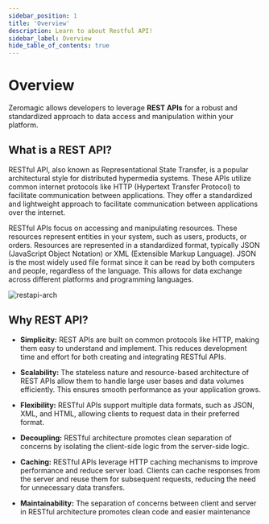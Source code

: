 ```yaml
---
sidebar_position: 1
title: 'Overview'
description: Learn to about Restful API! 
sidebar_label: Overview
hide_table_of_contents: true
---
```


# Overview

Zeromagic allows developers to leverage **REST APIs** for a robust and standardized approach to data access and manipulation within your platform. 

## What is a REST API?

RESTful API, also known as Representational State Transfer, is a popular architectural style for distributed hypermedia systems. These APIs utilize common internet protocols like HTTP (Hypertext Transfer Protocol) to facilitate communication between applications. They offer a standardized and lightweight approach to facilitate communication between applications over the internet.

RESTful APIs focus on accessing and manipulating resources. These resources represent entities in your system, such as users, products, or orders. Resources are represented in a standardized format, typically JSON (JavaScript Object Notation) or XML (Extensible Markup Language). JSON is the most widely used file format since it can be read by both computers and people,  regardless of the language. This allows for data exchange across different platforms and programming languages. 

![restapi-arch](@site/static/img/restapi-arch.png)

## Why REST API?

- **Simplicity:** REST APIs are built on common protocols like HTTP, making them easy to understand and implement. This reduces development time and effort for both creating and integrating RESTful APIs.

- **Scalability:** The stateless nature and resource-based architecture of REST APIs allow them to handle large user bases and data volumes efficiently. This ensures smooth performance as your application grows.

- **Flexibility:** RESTful APIs support multiple data formats, such as JSON, XML, and HTML, allowing clients to request data in their preferred format. 

- **Decoupling:** RESTful architecture promotes clean separation of concerns by isolating the client-side logic from the server-side logic.

- **Caching:** RESTful APIs leverage HTTP caching mechanisms to improve performance and reduce server load. Clients can cache responses from the server and reuse them for subsequent requests, reducing the need for unnecessary data transfers.

- **Maintainability:** The separation of concerns between client and server in RESTful architecture promotes clean code and easier maintenance
